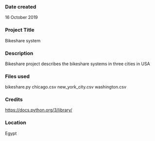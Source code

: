 ### Date created
16 October 2019

### Project Title
Bikeshare system

### Description
Bikeshare project describes the bikeshare systems in three cities in USA

### Files used
bikeshare.py
chicago.csv
new_york_city.csv
washington.csv

### Credits
https://docs.python.org/3/library/

### Location
Egypt
